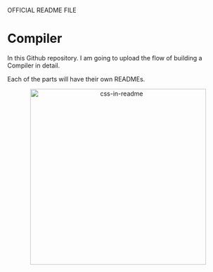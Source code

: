 OFFICIAL README FILE

<h1>Compiler</h1>

In this Github repository. I am going to upload the flow of building a Compiler in detail.

Each of the parts will have their own READMEs.

<div align="center">
    <img src="example.svg" width="400" height="400" alt="css-in-readme">
</div>